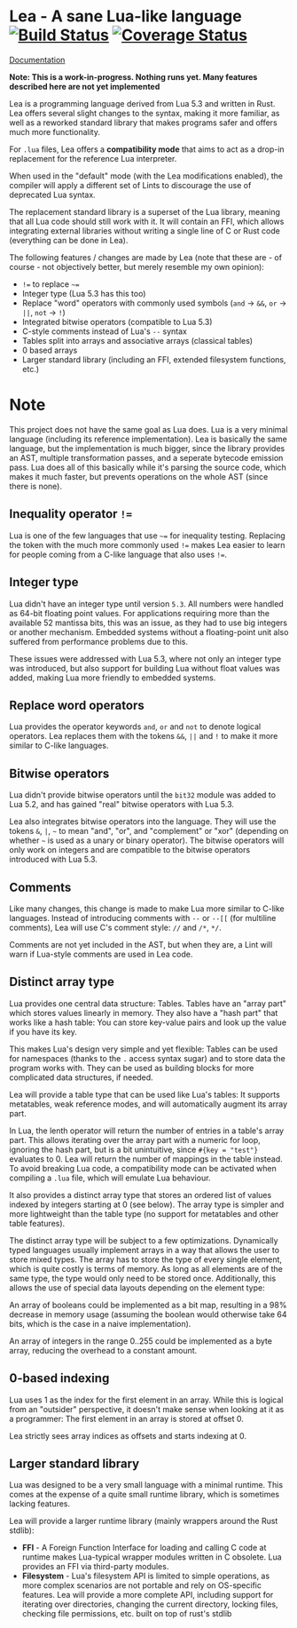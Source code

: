 # Lea - A sane Lua-like language [![Build Status](https://travis-ci.org/jonas-schievink/lea.svg?branch=master)](https://travis-ci.org/jonas-schievink/lea) [![Coverage Status](https://coveralls.io/repos/jonas-schievink/lea/badge.svg?branch=master)](https://coveralls.io/r/jonas-schievink/lea?branch=master)

[Documentation](https://jonas-schievink.github.io/lea/lea/index.html)

**Note: This is a work-in-progress. Nothing runs yet. Many features described here are not yet implemented**

Lea is a programming language derived from Lua 5.3 and written in Rust. Lea offers several slight changes to the syntax, making it more familiar, as well as a reworked standard library that makes programs safer and offers much more functionality.

For `.lua` files, Lea offers a **compatibility mode** that aims to act as a drop-in replacement for the reference Lua interpreter.

When used in the "default" mode (with the Lea modifications enabled), the compiler will apply a different set of Lints to discourage the use of deprecated Lua syntax.

The replacement standard library is a superset of the Lua library, meaning that all Lua code should still work with it. It will contain an FFI, which allows integrating external libraries without writing a single line of C or Rust code (everything can be done in Lea).

The following features / changes are made by Lea (note that these are - of course - not objectively better, but merely resemble my own opinion):

* `!=` to replace `~=`
* Integer type (Lua 5.3 has this too)
* Replace "word" operators with commonly used symbols (`and` -> `&&`, `or` -> `||`, `not` -> `!`)
* Integrated bitwise operators (compatible to Lua 5.3)
* C-style comments instead of Lua's `--` syntax
* Tables split into arrays and associative arrays (classical tables)
* 0 based arrays
* Larger standard library (including an FFI, extended filesystem functions, etc.)

# Note

This project does not have the same goal as Lua does. Lua is a very minimal language (including its reference implementation). Lea is basically the same language, but the implementation is much bigger, since the library provides an AST, multiple transformation passes, and a seperate bytecode emission pass. Lua does all of this basically while it's parsing the source code, which makes it much faster, but prevents operations on the whole AST (since there is none).

## Inequality operator `!=`

Lua is one of the few languages that use `~=` for inequality testing. Replacing the token with the much more commonly used `!=` makes Lea easier to learn for people coming from a C-like language that also uses `!=`.

## Integer type

Lua didn't have an integer type until version `5.3`. All numbers were handled as 64-bit floating point values. For applications requiring more than the available 52 mantissa bits, this was an issue, as they had to use big integers or another mechanism. Embedded systems without a floating-point unit also suffered from performance problems due to this.

These issues were addressed with Lua 5.3, where not only an integer type was introduced, but also support for building Lua without float values was added, making Lua more friendly to embedded systems.

## Replace word operators

Lua provides the operator keywords `and`, `or` and `not` to denote logical operators. Lea replaces them with the tokens `&&`, `||` and `!` to make it more similar to C-like languages.

## Bitwise operators

Lua didn't provide bitwise operators until the `bit32` module was added to Lua 5.2, and has gained "real" bitwise operators with Lua 5.3.

Lea also integrates bitwise operators into the language. They will use the tokens `&`, `|`, `~` to mean "and", "or", and "complement" or "xor" (depending on whether `~` is used as a unary or binary operator). The bitwise operators will only work on integers and are compatible to the bitwise operators introduced with Lua 5.3.

## Comments

Like many changes, this change is made to make Lua more similar to C-like languages. Instead of introducing comments with `--` or `--[[` (for multiline comments), Lea will use C's comment style: `//` and `/*`, `*/`.

Comments are not yet included in the AST, but when they are, a Lint will warn if Lua-style comments are used in Lea code.

## Distinct array type

Lua provides one central data structure: Tables. Tables have an "array part" which stores values linearly in memory. They also have a "hash part" that works like a hash table: You can store key-value pairs and look up the value if you have its key.

This makes Lua's design very simple and yet flexible: Tables can be used for namespaces (thanks to the `.` access syntax sugar) and to store data the program works with. They can be used as building blocks for more complicated data structures, if needed.

Lea will provide a table type that can be used like Lua's tables: It supports metatables, weak reference modes, and will automatically augment its array part.

In Lua, the lenth operator will return the number of entries in a table's array part. This allows iterating over the array part with a numeric for loop, ignoring the hash part, but is a bit unintuitive, since `#{key = "test"}` evaluates to 0. Lea will return the number of mappings in the table instead. To avoid breaking Lua code, a compatibility mode can be activated when compiling a `.lua` file, which will emulate Lua behaviour.

It also provides a distinct array type that stores an ordered list of values indexed by integers starting at 0 (see below). The array type is simpler and more lightweight than the table type (no support for metatables and other table features).

The distinct array type will be subject to a few optimizations. Dynamically typed languages usually implement arrays in a way that allows the user to store mixed types. The array has to store the type of every single element, which is quite costly is terms of memory. As long as all elements are of the same type, the type would only need to be stored once. Additionally, this allows the use of special data layouts depending on the element type:

An array of booleans could be implemented as a bit map, resulting in a 98% decrease in memory usage (assuming the boolean would otherwise take 64 bits, which is the case in a naive implementation).

An array of integers in the range 0..255 could be implemented as a byte array, reducing the overhead to a constant amount.

## 0-based indexing

Lua uses 1 as the index for the first element in an array. While this is logical from an "outsider" perspective, it doesn't make sense when looking at it as a programmer: The first element in an array is stored at offset 0.

Lea strictly sees array indices as offsets and starts indexing at 0.

## Larger standard library

Lua was designed to be a very small language with a minimal runtime. This comes at the expense of a quite small runtime library, which is sometimes lacking features.

Lea will provide a larger runtime library (mainly wrappers around the Rust stdlib):
* **FFI** - A Foreign Function Interface for loading and calling C code at runtime makes Lua-typical wrapper modules written in C obsolete. Lua provides an FFI via third-party modules.
* **Filesystem** - Lua's filesystem API is limited to simple operations, as more complex scenarios are not portable and rely on OS-specific features. Lea will provide a more complete API, including support for iterating over directories, changing the current directory, locking files, checking file permissions, etc. built on top of rust's stdlib
